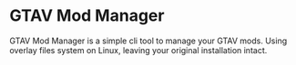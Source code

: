 # GTAV Mod Manager
GTAV Mod Manager is a simple cli tool to manage your GTAV mods. Using overlay files system on Linux, leaving your original installation intact.